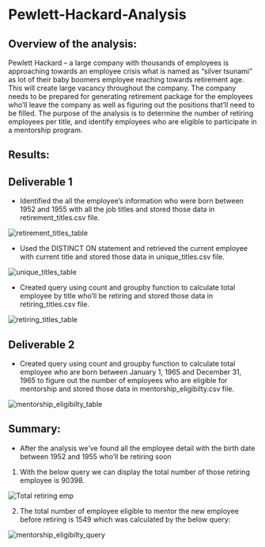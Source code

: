 # Pewlett-Hackard-Analysis

## Overview of the analysis:
 Pewlett Hackard – a large company with thousands of employees is approaching towards an employee crisis what is named as “silver tsunami” as lot of their baby boomers employee reaching towards retirement age. This will create large vacancy throughout the company. The company needs to be prepared for generating retirement package for the employees who’ll leave the company as well as figuring out the positions that’ll need to be filled. The purpose of the analysis is to determine the number of retiring employees per title, and identify employees who are eligible to participate in a mentorship program. 

## Results:
## Deliverable 1
-	Identified the all the employee’s information who were born between 1952 and 1955 with all the job titles and stored those data in retirement_titles.csv file.

![retirement_titles_table](https://user-images.githubusercontent.com/85530486/127753152-3dc4cd7e-9f7e-4c20-a293-ee2a85507eb9.png)

-	Used the DISTINCT ON statement and retrieved the current employee with current title and stored those data in unique_titles.csv file. 

![unique_titles_table](https://user-images.githubusercontent.com/85530486/127753158-58991ca6-0bee-4d84-b3a9-862362b8a64d.png)

-	Created query using count and groupby function to calculate total employee by title who’ll be retiring and stored those data in retiring_titles.csv file.

![retiring_titles_table](https://user-images.githubusercontent.com/85530486/127754000-80ea9612-c992-4632-926d-a6b0e78f7bbe.png)

## Deliverable 2
-	Created query using count and groupby function to calculate total employee who are born between January 1, 1965 and December 31, 1965 to figure out the number of employees who are eligible for mentorship and stored those data in mentorship_eligibilty.csv file.

![mentorship_eligibilty_table](https://user-images.githubusercontent.com/85530486/127753170-77cbcbe9-b6e3-4cda-8e8f-94f8800a16ac.png)

## Summary:
-	After the analysis we’ve found all the employee detail with the birth date between 1952 and 1955 who’ll be retiring soon
1.	With the below query we can display the total number of those retiring employee is 90398. 

![Total retiring emp](https://user-images.githubusercontent.com/85530486/127753454-6d7b640b-2bcd-42c9-8929-9f5e92ee698d.png)

2.	The total number of employee eligible to mentor the new employee before retiring is 1549 which was calculated by the below query:

![mentorship_eligibilty_query](https://user-images.githubusercontent.com/85530486/127753563-3394ccce-bc9d-4cab-9833-5feb9002f009.png)
